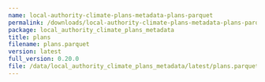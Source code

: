 ```yaml
---
name: local-authority-climate-plans-metadata-plans-parquet
permalink: /downloads/local-authority-climate-plans-metadata-plans-parquet/latest
package: local_authority_climate_plans_metadata
title: plans
filename: plans.parquet
version: latest
full_version: 0.20.0
file: /data/local_authority_climate_plans_metadata/latest/plans.parquet
---
```

